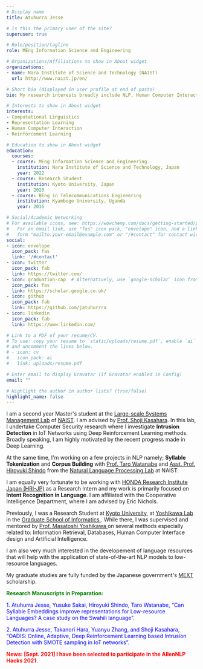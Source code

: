 ```yaml
---
# Display name
title: Atuhurra Jesse

# Is this the primary user of the site?
superuser: true

# Role/position/tagline
role: MEng Information Science and Engineering

# Organizations/Affiliations to show in About widget
organizations:
- name: Nara Institute of Science and Technology (NAIST)
  url: http://www.naist.jp/en/

# Short bio (displayed in user profile at end of posts)
bio: My research interests broadly include NLP, Human Computer Interaction, Representation Learning, and Reinforcement Learning.

# Interests to show in About widget
interests:
- Computational Linguistics
- Representation Learning
- Human Computer Interaction
- Reinforcement Learning

# Education to show in About widget
education:
  courses:
  - course: MEng Information Science and Engineering
    institution: Nara Institute of Science and Technology, Japan
    year: 2022
  - course: Research Student
    institution: Kyoto University, Japan
    year: 2020
  - course: BEng in Telecommunications Engineering
    institution: Kyambogo University, Uganda
    year: 2016

# Social/Academic Networking
# For available icons, see: https://wowchemy.com/docs/getting-started/page-builder/#icons
#   For an email link, use "fas" icon pack, "envelope" icon, and a link in the
#   form "mailto:your-email@example.com" or "/#contact" for contact widget.
social:
- icon: envelope
  icon_pack: fas
  link: '/#contact'
- icon: twitter
  icon_pack: fab
  link: https://twitter.com/
- icon: graduation-cap  # Alternatively, use `google-scholar` icon from `ai` icon pack
  icon_pack: fas
  link: https://scholar.google.co.uk/
- icon: github
  icon_pack: fab
  link: https://github.com/jatuhurrra
- icon: linkedin
  icon_pack: fab
  link: https://www.linkedin.com/

# Link to a PDF of your resume/CV.
# To use: copy your resume to `static/uploads/resume.pdf`, enable `ai` icons in `params.toml`, 
# and uncomment the lines below.
# - icon: cv
#   icon_pack: ai
#   link: uploads/resume.pdf

# Enter email to display Gravatar (if Gravatar enabled in Config)
email: ""

# Highlight the author in author lists? (true/false)
highlight_name: false
---
```


I am a second year Master's student at the <a href="http://www-lsm.naist.jp/en/">Large-scale Systems Management Lab</a> of <a href="http://www.naist.jp/en/">NAIST</a>. I am advised by <a href="http://www-lsm.naist.jp/~kasahara/index-e.html"> Prof. Shoji Kasahara</a>. In this lab, I undertake Computer Security research where I investigate <b>Intrusion Detection</b> in IoT Networks using Deep Reinforcement Learning methods. Broadly speaking, I am highly motivated by the recent progress made in Deep Learning. 

At the same time, I'm working on a few projects in NLP namely; <b>Syllable Tokenization</b> and <b>Corpus Building</b> with <a href="https://sites.google.com/site/tarowtnb/">Prof. Taro Watanabe</a> and <a href="https://hshindo.com/">Asst. Prof. Hiroyuki Shindo</a> from the <a href="https://nlp.naist.jp/en/">Natural Language Processing Lab</a> at NAIST.

I am equally very fortunate to be working with <a href="http://www.jp.honda-ri.com/en/">HONDA Research Institute Japan (HRI-JP)</a> as a Research Intern and my work is primarily focused on <b>Intent Recognition in Language</b>. I am affiliated with the Cooperative Intelligence Department, where I am advised by Eric Nichols. 

Previously, I was a Research Student at <a href="https://www.kyoto-u.ac.jp/en"> Kyoto University</a>, at <a href="https://www.db.soc.i.kyoto-u.ac.jp/doku.php/en:start"> Yoshikawa Lab </a> in the <a href="https://www.i.kyoto-u.ac.jp/en/"> Graduate School of Informatics </a>. While there, I was supervised and mentored by <a href="https://scholar.google.com/citations?user=yMFHG7wAAAAJ&hl=fil"> Prof. Masatoshi Yoshikawa </a> on several methods especially related to: Information Retrieval, Databases, Human Computer Interface design and Artificial Intelligence.

I am also very much interested in the developement of language resources that will help with the application of state-of-the-art NLP models to low-resource languages.

My graduate studies are fully funded by the Japanese government's <a href="https://www.mext.go.jp/en/">MEXT</a> scholarship. 

<b style="color:green;">Research Manuscripts in Preparation:</b> <br>
<p style="color:blue;">1. Atuhurra Jesse, Yusuke Sakai, Hiroyuki Shindo, Taro Watanabe, “Can Syllable Embeddings improve
representations for Low-resource Languages? A case study on the Swahili language”.</p>

<p style="color:blue;">2. Atuhurra Jesse, Takanori Hara, Yuanyu Zhang, and Shoji Kasahara, “OADIS: Online, Adaptive, Deep
Reinforcement Learning based Intrusion Detection with SMOTE sampling in IoT networks”. </p>

<b style="color:red;">News: [Sept. 2021] I have been selected to participate in the AllenNLP Hacks 2021. </b>

<!-- {{< icon name="download" pack="fas" >}} Download my {{< staticref "uploads/demo_resume.pdf" "newtab" >}}resumé{{< /staticref >}}. -->
